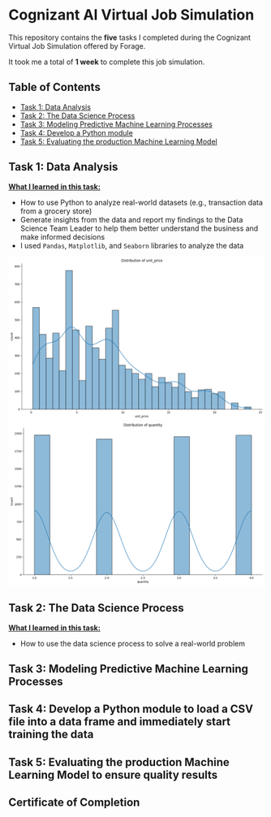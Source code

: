 # Cognizant AI Virtual Job Simulation

This repository contains the **five** tasks I completed during the Cognizant Virtual Job Simulation offered by Forage.

It took me a total of **1 week** to complete this job simulation.

## Table of Contents
- [Task 1: Data Analysis](#task-1-data-analysis)
- [Task 2: The Data Science Process](#task-2-the-data-science-process)
- [Task 3: Modeling Predictive Machine Learning Processes](#task-3-modeling-predictive-machine-learning-processes)
- [Task 4: Develop a Python module](#task-4-develop-a-python-module)
- [Task 5: Evaluating the production Machine Learning Model](#task-5-evaluating-the-production-machine-learning-model)

## Task 1: Data Analysis

**<u>What I learned in this task:</u>**
- How to use Python to analyze real-world datasets (e.g., transaction data from a grocery store)
- Generate insights from the data and report my findings to the Data Science Team Leader to help them better understand the business and make informed decisions
- I used `Pandas`, `Matplotlib`, and `Seaborn` libraries to analyze the data

![Alt text](img/image.png)
![Alt text](img/image-1.png)

## Task 2: The Data Science Process

**<u>What I learned in this task:</u>**
- How to use the data science process to solve a real-world problem

## Task 3: Modeling Predictive Machine Learning Processes

## Task 4: Develop a Python module to load a CSV file into a data frame and immediately start training the data


## Task 5: Evaluating the production Machine Learning Model to ensure quality results


## Certificate of Completion
